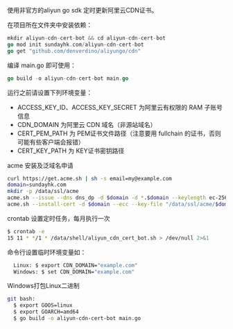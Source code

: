 
使用非官方的aliyun go sdk 定时更新阿里云CDN证书。

在项目所在文件夹中安装依赖：
```go
mkdir aliyun-cdn-cert-bot && cd aliyun-cdn-cert-bot
go mod init sundayhk.com/aliyun-cdn-cert-bot
go get "github.com/denverdino/aliyungo/cdn"
```
编译 main.go 即可使用：
```go
go build -o aliyun-cdn-cert-bot main.go
```

运行之前请设置下列环境变量：   
- ACCESS_KEY_ID、ACCESS_KEY_SECRET 为阿里云有权限的 RAM 子账号信息  
- CDN_DOMAIN 为阿里云 CDN 域名（非源站域名）  
- CERT_PEM_PATH 为 PEM证书文件路径（注意要用 fullchain 的证书，否则可能有些客户端会报错）  
- CERT_KEY_PATH 为 KEY证书密钥路径  

acme 安装及泛域名申请
```sh
curl https://get.acme.sh | sh -s email=my@example.com
domain=sundayhk.com
mkdir -p /data/ssl/acme
acme.sh --issue --dns dns_dp -d $domain -d *.$domain --keylength ec-256
acme.sh --install-cert -d $domain --ecc --key-file "/data/ssl/acme/$domain.key" --fullchain-file "/data/ssl/acme/$domain.pem" --reloadcmd "systemctl reload nginx"
```

crontab 设置定时任务，每月执行一次
```sh
$ crontab -e
15 11 * */1 * /data/shell/aliyun_cdn_cert_bot.sh > /dev/null 2>&1
```

命令行设置临时环境变量如：
```sh
  Linux: $ export CDN_DOMAIN="example.com"
  Windows: $ set CDN_DOMAIN="example.com"
```
Windows打包Linux二进制
```sh
git bash:
  $ export GOOS=linux
  $ export GOARCH=amd64
  $ go build -o aliyun-cdn-cert-bot main.go
```

